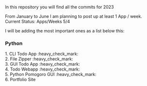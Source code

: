 In this repository you will find all the commits for 2023

From January to June I am planning to post up at least 1 App / week.
Current Status: Apps/Weeks 5/4

I will be adding the most important ones as a list below this:

<h3>Python</h3>
1. CLI Todo App :heavy_check_mark:<br>
2. File Zipper :heavy_check_mark:<br>
3. GUI Todo App :heavy_check_mark:<br>
4. Todo Webapp :heavy_check_mark:<br>
5. Python Pomogoro GUI :heavy_check_mark:<br>
6. Portfolio Site

